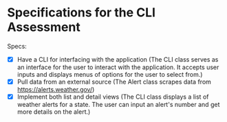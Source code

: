 # Specifications for the CLI Assessment

Specs:
- [X] Have a CLI for interfacing with the application
(The CLI class serves as an interface for the user to interact with the application. It accepts user inputs and displays menus of options for the user to select from.)
- [X] Pull data from an external source
(The Alert class scrapes data from https://alerts.weather.gov/)
- [X] Implement both list and detail views
(The CLI class displays a list of weather alerts for a state. The user can input an alert's number and get more details on the alert.)
